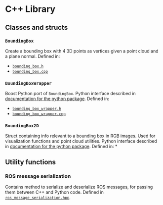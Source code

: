 # C++ Library

## Classes and structs
### `BoundingBox`
Create a bounding box with 4 3D points as vertices given a point cloud and a plane normal. Defined in:
* [`bounding_box.h`](../common/include/mas_perception_libs/bounding_box.h)
* [`bounding_box.cpp`](../common/src/bounding_box.cpp)

### `BoundingBoxWrapper`
Boost Python port of `BoundingBox`. Python interface described in
[documentation for the python package](python_package.md). Defined in:
* [`bounding_box_wrapper.h`](../ros/include/mas_perception_libs/bounding_box_wrapper.h)
* [`bounding_box_wrapper.cpp`](../ros/src/bounding_box_wrapper.cpp)

### `BoundingBox2D`
Struct containing info relevant to a bounding box in RGB images. Used for visualization functions and point cloud
utilities. Python interface described in [documentation for the python package](python_package.md). Defined in:
*

## Utility functions
### ROS message serialization
Contains method to serialize and deserialize ROS messages, for passing them between C++ and Python
code. Defined in [`ros_message_serialization.hpp`](../ros/include/mas_perception_libs/impl/ros_message_serialization.hpp).
